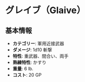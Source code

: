 # グレイブ（Glaive）

## 基本情報
- **カテゴリー**: 軍用近接武器
- **ダメージ**: 1d10 斬撃
- **特性**: 重武器、間合い、両手
- **熟練特性**: かすり
- **重量**: 6 lb.
- **コスト**: 20 GP
